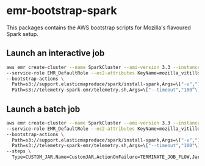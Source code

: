 emr-bootstrap-spark
===================

This packages contains the AWS bootstrap scripts for Mozilla's flavoured Spark setup.

## Launch an interactive job
```bash
aws emr create-cluster --name SparkCluster --ami-version 3.3 --instance-type c3.4xlarge --instance-count 5 \
--service-role EMR_DefaultRole --ec2-attributes KeyName=mozilla_vitillo,InstanceProfile=telemetry-spark-emr \
--bootstrap-actions \
  Path=s3://support.elasticmapreduce/spark/install-spark,Args=\["-v","1.2.1"\] \
  Path=s3://telemetry-spark-emr/telemetry.sh,Args=\["--timeout","100”\]
```

## Launch a batch job
```bash
aws emr create-cluster --name SparkCluster --ami-version 3.3 --instance-type c3.4xlarge --instance-count 5 \
--service-role EMR_DefaultRole --ec2-attributes KeyName=mozilla_vitillo,InstanceProfile=telemetry-spark-emr \
--bootstrap-actions \
  Path=s3://support.elasticmapreduce/spark/install-spark,Args=\["-v","1.2.1"\] \
  Path=s3://telemetry-spark-emr/telemetry.sh,Args=\["--timeout","100"\] --auto-terminate \
--steps \
  Type=CUSTOM_JAR,Name=CustomJAR,ActionOnFailure=TERMINATE_JOB_FLOW,Jar=s3://us-west-2.elasticmapreduce/libs/script-runner/script-runner.jar,Args=\["s3://telemetry-spark-emr/batch.sh","--job-name","foo","--notebook","s3://telemetry-analysis-code/jobs/foo/Telemetry Hello World.ipynb","--data-bucket","telemetry-public-analysis"\]
```
